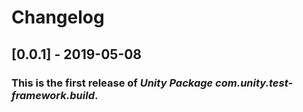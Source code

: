 # Changelog

## [0.0.1] - 2019-05-08

### This is the first release of *Unity Package com.unity.test-framework.build*.
